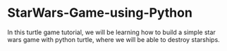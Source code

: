# StarWars-Game-using-Python
In this turtle game tutorial, we will be learning how to build a simple star wars game with python turtle, where we will be able to destroy starships.

